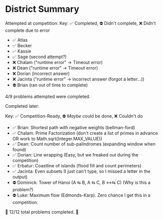 # District Summary

Attempted at competition:
Key: ✅ Completed, ⛔ Didn't complete, ❌ Didn't complete due to error

- ✅ Atlas
- ✅ Becker
- ✅ Kassie
- ✅ Sage (second attempt?)
- ❌ Chalam ("runtime error" → Timeout error)
- ❌ Dean ("runtime error" → Timeout error)
- ❌ Dorian (incorrect answer)
- ❌ Jacinta ("runtime error" → incorrect answer (forgot a letter...))
- ⛔ Brian (ran out of time to complete)

4/9 problems attempted were completed.

Completed later:

Key: ✅ Competition-Ready, ⛔ _Maybe_ could be done, ❌ Couldn't do

- ✅ Brian: Shortest path with negative weights (bellman-ford)
- ✅ Chalam: Prime Factorization (don't create a list of primes in advance OR work to Math.sqrt(Integer.MAX_VALUE))
- ✅ Dean: Count number of sub-palindromes (expanding window when found)
- ✅ Dorian: Line wrapping (Easy, but we freaked out during the competition)
- ✅ Erbatur: Coastline of islands (flood fill and count perimeters)
- ✅ Jacinta: Even subsets (I just can't type, so I missed a letter in the output)
- ⛔ Dominick: Tower of Hanoi (A ⇆ B, A ⇆ C, B ↔⇆ C) (Why is this a problem?)
- ⛔ Luke: Maximum flow (Edmonds-Karp). Zero chance I get this in a competition.

🎉 12/12 total problems completed. 🎉
